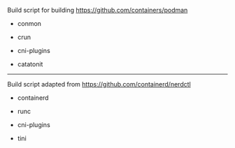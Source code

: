 
Build script for building <https://github.com/containers/podman>

* conmon
* crun

* cni-plugins
* catatonit

----

Build script adapted from <https://github.com/containerd/nerdctl>

* containerd
* runc

* cni-plugins
* tini
